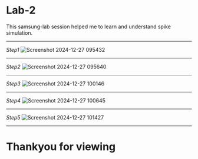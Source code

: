 # Lab-2 
This samsung-lab session helped me to learn and understand spike simulation.
***
*Step1*
![Screenshot 2024-12-27 095432](https://github.com/user-attachments/assets/e0aadf55-8f89-441e-9666-e0a8e33b0fb5)
***
*Step2*
![Screenshot 2024-12-27 095640](https://github.com/user-attachments/assets/464d70b1-7fb5-4c7c-92a0-a089903d92e4)
***
*Step3*
![Screenshot 2024-12-27 100146](https://github.com/user-attachments/assets/5b902809-420e-44b9-ac98-3fdbbd1cf1a5)
***
*Step4*
![Screenshot 2024-12-27 100645](https://github.com/user-attachments/assets/8be24fed-329d-48dd-95df-60851fc99949)
***
*Step5*
![Screenshot 2024-12-27 101427](https://github.com/user-attachments/assets/629afea3-9d46-41ec-b202-a00065531d14)
***
# Thankyou for viewing
